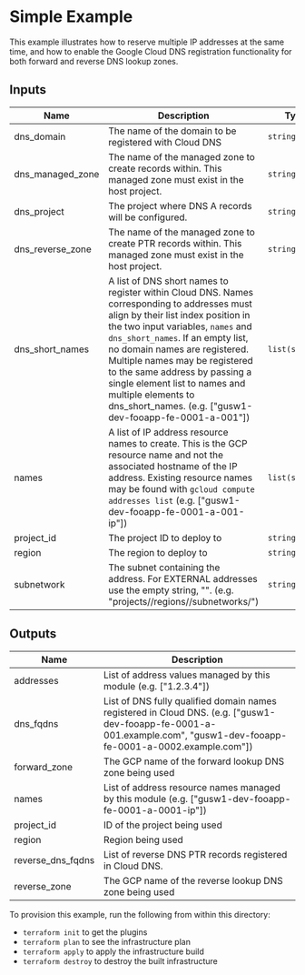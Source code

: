 # Simple Example

This example illustrates how to reserve multiple IP addresses at the same
time, and how to enable the Google Cloud DNS registration functionality for
both forward and reverse DNS lookup zones.

[^]: (autogen_docs_start)
<!-- BEGINNING OF PRE-COMMIT-TERRAFORM DOCS HOOK -->
## Inputs

| Name | Description | Type | Default | Required |
|------|-------------|------|---------|:--------:|
| dns\_domain | The name of the domain to be registered with Cloud DNS | `string` | n/a | yes |
| dns\_managed\_zone | The name of the managed zone to create records within.  This managed zone must exist in the host project. | `string` | n/a | yes |
| dns\_project | The project where DNS A records will be configured. | `string` | n/a | yes |
| dns\_reverse\_zone | The name of the managed zone to create PTR records within.  This managed zone must exist in the host project. | `string` | n/a | yes |
| dns\_short\_names | A list of DNS short names to register within Cloud DNS.  Names corresponding to addresses must align by their list index position in the two input variables, `names` and `dns_short_names`.  If an empty list, no domain names are registered.  Multiple names may be registered to the same address by passing a single element list to names and multiple elements to dns\_short\_names.  (e.g. ["gusw1-dev-fooapp-fe-0001-a-001"]) | `list(string)` | n/a | yes |
| names | A list of IP address resource names to create.  This is the GCP resource name and not the associated hostname of the IP address.  Existing resource names may be found with `gcloud compute addresses list` (e.g. ["gusw1-dev-fooapp-fe-0001-a-001-ip"]) | `list(string)` | n/a | yes |
| project\_id | The project ID to deploy to | `string` | n/a | yes |
| region | The region to deploy to | `string` | n/a | yes |
| subnetwork | The subnet containing the address.  For EXTERNAL addresses use the empty string, "".  (e.g. "projects/<project-name>/regions/<region-name>/subnetworks/<subnetwork-name>") | `string` | n/a | yes |

## Outputs

| Name | Description |
|------|-------------|
| addresses | List of address values managed by this module (e.g. ["1.2.3.4"]) |
| dns\_fqdns | List of DNS fully qualified domain names registered in Cloud DNS.  (e.g. ["gusw1-dev-fooapp-fe-0001-a-001.example.com", "gusw1-dev-fooapp-fe-0001-a-0002.example.com"]) |
| forward\_zone | The GCP name of the forward lookup DNS zone being used |
| names | List of address resource names managed by this module (e.g. ["gusw1-dev-fooapp-fe-0001-a-0001-ip"]) |
| project\_id | ID of the project being used |
| region | Region being used |
| reverse\_dns\_fqdns | List of reverse DNS PTR records registered in Cloud DNS. |
| reverse\_zone | The GCP name of the reverse lookup DNS zone being used |

<!-- END OF PRE-COMMIT-TERRAFORM DOCS HOOK -->
[^]: (autogen_docs_end)

To provision this example, run the following from within this directory:
- `terraform init` to get the plugins
- `terraform plan` to see the infrastructure plan
- `terraform apply` to apply the infrastructure build
- `terraform destroy` to destroy the built infrastructure
